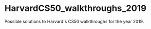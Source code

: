 # HarvardCS50_walkthroughs_2019
Possible solutions to Harvard's CS50 walkthroughs for the year 2019.
